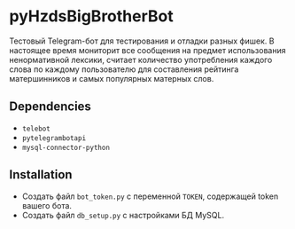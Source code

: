 # pyHzdsBigBrotherBot
Тестовый Telegram-бот для тестирования и отладки разных фишек.
В настоящее время мониторит все сообщения на предмет
использования ненормативной лексики, считает количество
употребления каждого слова по каждому пользователю для составления
рейтинга матершинников и самых популярных матерных слов.

## Dependencies
- `telebot`
- `pytelegrambotapi`
- `mysql-connector-python`

## Installation
- Создать файл `bot_token.py` с переменной `TOKEN`, содержащей
token вашего бота.
- Создать файл `db_setup.py` с настройками БД MySQL.